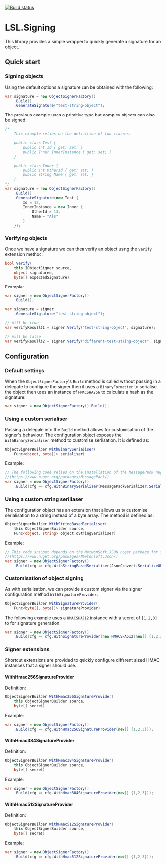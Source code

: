 [![Build status](https://ci.appveyor.com/api/projects/status/rh7je3wmpyojcgj6?svg=true)](https://ci.appveyor.com/project/alunacjones/lsl-signing)



# LSL.Signing

This library provides a simple wrapper to quickly generate a signature for an object.

## Quick start

### Signing objects

Using the default options a signature can be obtained with the following:

```csharp
var signature = new ObjectSignerFactory()
    .Build()
    .GenerateSignature("test-string-object");
```

The previous example uses a primitive type but complex objects can also be signed:

```csharp
/*
    This example relies on the definition of two classes:

    public class Test {
        public int Id { get; set; }
        public Inner InnerInstance { get; set; }
    }

    public class Inner {
        public int OtherId { get; set; }
        public string Name { get; set; }
    }
*/
var signature = new ObjectSignerFactory()
    .Build()
    .GenerateSignature(new Test {
        Id = 12,
        InnerInstance = new Inner {
            OtherId = 13,
            Name = "Als"
        }
    });
```

### Verifying objects

Once we have a signature we can then verify an object using the `Verify` extension method:

```csharp
bool Verify(
    this IObjectSigner source, 
    object signaturee, 
    byte[] expectedSignature)
```

Example:

```csharp
var signer = new ObjectSignerFactory()
    .Build();

var signature = signer
    .GenerateSignature("test-string-object");

// Will be true
var verifyResullt1 = signer.Verify("test-string-object", signature);

// Will be false
var verifyResullt2 = signer.Verify("different-test-string-object", signature);
```

## Configuration

### Default settings

When the `ObjectSignerFactory`'s `Build` method is called without passing in a delegate to configure the signer then it uses a `BinaryFormatter` to serialise the object then uses an instance of  `HMACSHA256` to calculate a hash as the signature:

```csharp
var signer = new ObjectSignerFactory().Build();
```

### Using a custom serialiser

Passing a delegate into the `Build` method allows for customisation of the signer's behaviour. The configuration object exposes the `WithBinarySerialiser` method to customise serlisation. It is defined as:

```csharp
ObjectSignerBuilder WithBinarySerialiser(
    Func<object, byte[]> serialiser)
```

Example:

```csharp
// The following code relies on the installation of the MessagePack nuget library 
//(https://www.nuget.org/packages/MessagePack/)
var signer = new ObjectSignerFactory()
    .Build(cfg => cfg.WithBinarySerialiser(MessagePackSerializer.Serialize));
```

### Using a custom string seriliaser

The configuration object has an extension that allows us to customise serialisation to a string instead of a byte array. The method is defined as:

```csharp
ObjectSignerBuilder WithStringBasedSerialiser(
    this ObjectSignerBuilder source, 
    Func<object, string> objectToStringSerialiser)
```

Example:

```csharp
// This code snippet depends on the NetwonSoft.JSON nuget package for serialisation to a string 
//(https://www.nuget.org/packages/Newtonsoft.Json/)
var signer = new ObjectSignerFactory()
    .Build(cfg => cfg.WithStringBasedSerialiser(JsonConvert.SerializeObject));
```

### Customisation of object signing

As with serialisation, we can provide a custom signer via the signer configuration method `WithSignatureProvider`:

```csharp
ObjectSignerBuilder WithSignatureProvider(
    Func<byte[], byte[]> signatureProvider)
```

The following example uses a `HMACSHA512` instance with a secret of `[1,2,3]` to for signature generation.

```csharp
var signer = new ObjectSignerFactory()
    .Build(cfg => cfg.WithSignatureProvider(new HMACSHA512(new[] {1,2,3}).ComputeHash));
```

### Signer extensions

Shortcut extensions are provided to quickly configure different sized HMAC instances that a signer should use.

#### WithHmac256SignatureProvider

Definition:

```csharp
ObjectSignerBuilder WithHmac256SignatureProvider(
    this ObjectSignerBuilder source, 
    byte[] secret)
```

Example:

```csharp
var signer = new ObjectSignerFactory()
    .Build(cfg => cfg.WithHmac256SignatureProvider(new[] {1,2,3}));
```

#### WithHmac384SignatureProvider

Definition:

```csharp
ObjectSignerBuilder WithHmac384SignatureProvider(
    this ObjectSignerBuilder source, 
    byte[] secret)
```

Example:

```csharp
var signer = new ObjectSignerFactory()
    .Build(cfg => cfg.WithHmac384SignatureProvider(new[] {1,2,3}));
```

#### WithHmac512SignatureProvider

Definition:

```csharp
ObjectSignerBuilder WithHmac512SignatureProvider(
    this ObjectSignerBuilder source, 
    byte[] secret)
```

Example:

```csharp
var signer = new ObjectSignerFactory()
    .Build(cfg => cfg.WithHmac512SignatureProvider(new[] {1,2,3}));
```